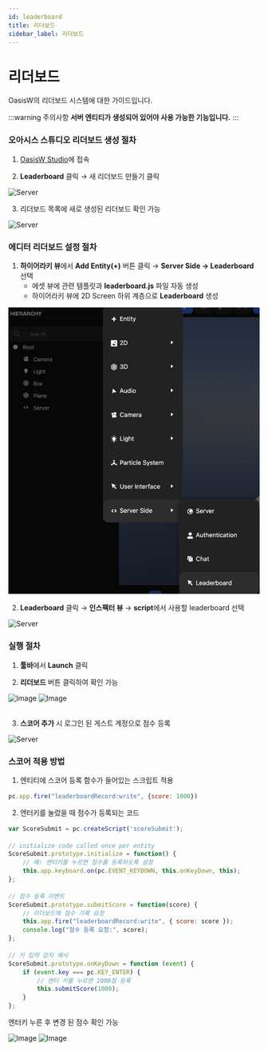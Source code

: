 ```yaml
---
id: leaderboard
title: 리더보드
sidebar_label: 리더보드
---
```


# 리더보드

OasisW의 리더보드 시스템에 대한 가이드입니다.

:::warning 주의사항
**서버 엔티티가 생성되어 있어야 사용 가능한 기능입니다.**
:::

### 오아시스 스튜디오 리더보드 생성 절차

1. [OasisW Studio](https://oasisserver.link/)에 접속

2. **Leaderboard** 클릭 → 새 리더보드 만들기 클릭

![Server](/img/usage-guide/12_6.png)

3. 리더보드 목록에 새로 생성된 리더보드 확인 가능

![Server](/img/usage-guide/12_7.png)

### 에디터 리더보드 설정 절차

1. **하이어라키 뷰**에서 **Add Entity(+)** 버튼 클릭 → **Server Side → Leaderboard** 선택
    - 에셋 뷰에 관련 템플릿과 **leaderboard.js** 파일 자동 생성
    - 하이어라키 뷰에 2D Screen 하위 계층으로 **Leaderboard** 생성

![Server](/img/usage-guide/12_leaderboard.png)

2. **Leaderboard** 클릭 → **인스팩터 뷰** → **script**에서 사용할 leaderboard 선택

![Server](/img/usage-guide/12_8.png)

### 실행 절차 

1. **툴바**에서 **Launch** 클릭

2. **리더보드** 버튼 클릭하여 확인 가능

<div style={{display: 'flex', gap: '10px'}}>
  <img src="/img/usage-guide/12_1.png" alt="Image" style={{maxWidth: '45%'}} />
  <img src="/img/usage-guide/12_2.png" alt="Image" style={{maxWidth: '45%'}} />
</div>
<br />

3. **스코어 추가** 시 로그인 된 게스트 계정으로 점수 등록

![Server](/img/usage-guide/12_3.png)

### 스코어 적용 방법

1. 엔티티에 스코어 등록 함수가 들어있는 스크립트 적용

```javascript
pc.app.fire("leaderboardRecord:write", {score: 1000})
```

2. 엔터키를 눌렀을 때 점수가 등록되는 코드

```javascript
var ScoreSubmit = pc.createScript('scoreSubmit');

// initialize code called once per entity
ScoreSubmit.prototype.initialize = function() {
    // 예: 엔터키를 누르면 점수를 등록하도록 설정
    this.app.keyboard.on(pc.EVENT_KEYDOWN, this.onKeyDown, this);
};

// 점수 등록 이벤트
ScoreSubmit.prototype.submitScore = function(score) {
    // 리더보드에 점수 기록 요청
    this.app.fire("leaderboardRecord:write", { score: score });
    console.log("점수 등록 요청:", score);
};

// 키 입력 감지 예시
ScoreSubmit.prototype.onKeyDown = function (event) {
    if (event.key === pc.KEY_ENTER) {
        // 엔터 키를 누르면 1000점 등록
        this.submitScore(1000);
    }
};
```

엔터키 누른 후 변경 된 점수 확인 가능

<div style={{display: 'flex', gap: '10px'}}>
  <img src="/img/usage-guide/12_4.png" alt="Image" style={{maxWidth: '45%'}} />
  <img src="/img/usage-guide/12_5.png" alt="Image" style={{maxWidth: '45%'}} />
</div>